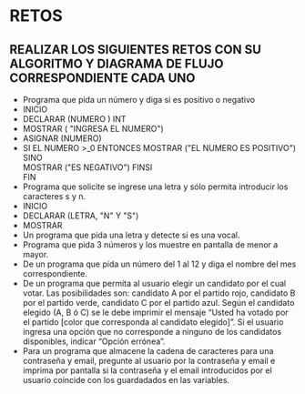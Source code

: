 # RETOS
## REALIZAR LOS SIGUIENTES RETOS CON SU ALGORITMO Y DIAGRAMA DE FLUJO CORRESPONDIENTE CADA UNO 

* Programa que pida un número y diga si es positivo o negativo
* INICIO
* DECLARAR (NUMERO ) INT
* MOSTRAR ( "INGRESA EL NUMERO") 
* ASIGNAR (NUMERO)
* SI EL NUMERO >_0 ENTONCES
     MOSTRAR ("EL NUMERO ES POSITIVO")
SINO     
MOSTRAR ("ES NEGATIVO")
  FINSI   
  FIN   
* Programa que solicite se ingrese una letra y sólo permita introducir los caracteres s y n.
* INICIO
* DECLARAR (LETRA, "N" Y "S")
* MOSTRAR
* Un programa que pida una letra y detecte si es una vocal. 
* Programa que pida 3 números y los muestre en pantalla de menor a mayor.  
* De un programa que pida un número del 1 al 12 y diga el nombre del mes correspondiente.
* De un programa que permita al usuario elegir un candidato por el cual votar. Las posibilidades son: candidato A por el partido rojo, candidato B por el partido verde, candidato C por el partido azul. Según el candidato elegido (A, B ó C) se le debe imprimir el mensaje “Usted ha votado por el partido [color que corresponda al candidato elegido]”. Si el usuario ingresa una opción que no corresponde a ninguno de los candidatos disponibles, indicar “Opción errónea”.
* Para un programa que almacene la cadena de caracteres para una contraseña y email, pregunte al usuario por la contraseña y email e imprima por pantalla si la contraseña y el email introducidos por el usuario coincide con los guardadados en las variables.
